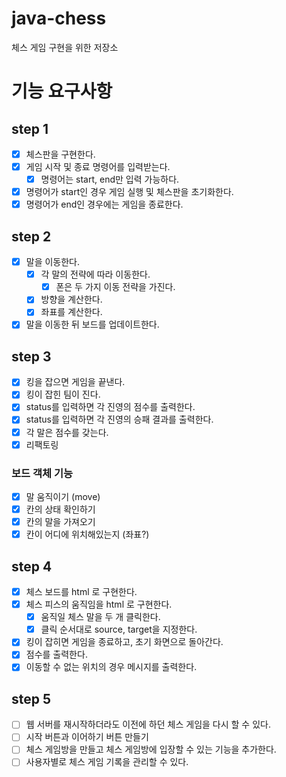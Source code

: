 # java-chess
체스 게임 구현을 위한 저장소

# 기능 요구사항
## step 1
- [x] 체스판을 구현한다.
- [x] 게임 시작 및 종료 명령어를 입력받는다.
    - [x] 명령어는 start, end만 입력 가능하다.
- [x] 명령어가 start인 경우 게임 실행 및 체스판을 초기화한다.
- [x] 명령어가 end인 경우에는 게임을 종료한다. 

## step 2
- [x] 말을 이동한다.
  - [x] 각 말의 전략에 따라 이동한다.
    - [x] 폰은 두 가지 이동 전략을 가진다.
  - [x] 방향을 계산한다.
  - [x] 좌표를 계산한다.
- [x] 말을 이동한 뒤 보드를 업데이트한다.

## step 3
- [x] 킹을 잡으면 게임을 끝낸다.
- [x] 킹이 잡힌 팀이 진다.
- [x] status를 입력하면 각 진영의 점수를 출력한다.
- [x] status를 입력하면 각 진영의 승패 결과를 출력한다. 
- [x] 각 말은 점수를 갖는다. 
- [x] 리팩토링 

### 보드 객체 기능
- [x] 말 움직이기 (move)
- [x] 칸의 상태 확인하기 
- [x] 칸의 말을 가져오기
- [x] 칸이 어디에 위치해있는지 (좌표?)

## step 4
- [x] 체스 보드를 html 로 구현한다.
- [x] 체스 피스의 움직임을 html 로 구현한다.
  - [x] 움직일 체스 말을 두 개 클릭한다. 
  - [x] 클릭 순서대로 source, target을 지정한다.
- [x] 킹이 잡히면 게임을 종료하고, 초기 화면으로 돌아간다.
- [x] 점수를 출력한다.
- [x] 이동할 수 없는 위치의 경우 메시지를 출력한다.

## step 5
- [ ] 웹 서버를 재시작하더라도 이전에 하던 체스 게임을 다시 할 수 있다.
- [ ] 시작 버튼과 이어하기 버튼 만들기 
- [ ] 체스 게임방을 만들고 체스 게임방에 입장할 수 있는 기능을 추가한다. 
- [ ] 사용자별로 체스 게임 기록을 관리할 수 있다.